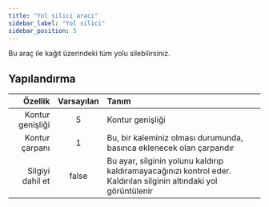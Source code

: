 ```yaml
---
title: "Yol silici aracı"
sidebar_label: "Yol silici"
sidebar_position: 5
---
```



Bu araç ile kağıt üzerindeki tüm yolu silebilirsiniz.

## Yapılandırma

|          Özellik | Varsayılan | Tanım                                                                                                              |
| ----------------:|:----------:|:------------------------------------------------------------------------------------------------------------------ |
| Kontur genişliği |     5      | Kontur genişliği                                                                                                   |
|   Kontur çarpanı |     1      | Bu, bir kaleminiz olması durumunda, basınca eklenecek olan çarpandır                                               |
| Silgiyi dahil et |   false    | Bu ayar, silginin yolunu kaldırıp kaldıramayacağınızı kontrol eder. Kaldırılan silginin altındaki yol görüntülenir |
